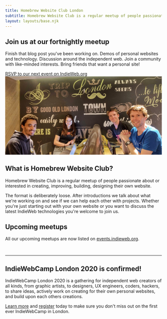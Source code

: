 ```yaml
---
title: Homebrew Website Club London
subtitle: Homebrew Website Club is a regular meetup of people passionate about or interested in creating, improving, building, designing their own website.
layout: layouts/base.njk
---
```

## Join us at our fortnightly meetup

Finish that blog post you've been working on. Demos of personal websites and technology. Discussion around the independent web. Join a community with like-minded interests. Bring friends that want a personal site!

<div class="button-container">
  <a href="https://events.indieweb.org/" class="button">RSVP to our next event on IndieWeb.org</a>
</div>

<img src="/photos/2019-08-07.jpg" alt="Ana Rodrigues, Calum Ryan, Bobby Sebolao, Neil Mather inside at ProvenDough cafe, London Covent Garden 2019-08-07">

## What is Homebrew Website Club?

Homebrew Website Club is a regular meetup of people passionate about or interested in creating, improving, building, designing their own website.

The format is deliberately loose. After introductions we talk about what we're working on and see if we can help each other with projects. Whether you're just starting out with your own website or you want to discuss the latest IndieWeb technologies you're welcome to join us.

## Upcoming meetups

All our upcoming meetups are now listed on [events.indieweb.org](events.indieweb.org).

<br>
<hr>

## IndieWebCamp London 2020 is confirmed!

IndieWebCamp London 2020 is a gathering for independent web creators of all kinds, from graphic artists, to designers, UX engineers, coders, hackers, to share ideas, actively work on creating for their own personal websites, and build upon each others creations.

[Learn more](https://indieweb.org/2020/London) and [register](https://www.eventbrite.com/e/indiewebcamp-london-2020-tickets-85763160923) today to make sure you don't miss out on the first ever IndieWebCamp in London.
